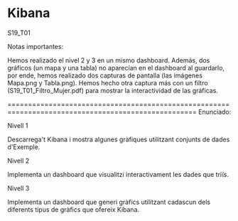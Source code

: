 # Kibana
S19_T01

Notas importantes:

Hemos realizado el nivel 2 y 3 en un mismo dashboard. Además, dos gráficos (un mapa y una tabla) no aparecían
en el dashboard al guardarlo, por ende, hemos realizado dos capturas de pantalla (las imágenes Mapa.png y Tabla.png). 
Hemos hecho otra captura más con un filtro (S19_T01_Filtro_Mujer.pdf) para mostrar la interactividad de las gráficas.

====================================================================================================
Enunciado:

Nivell 1

Descarrega't Kibana i mostra algunes gràfiques utilitzant conjunts de dades d'Exemple.


Nivell 2

Implementa un dashboard que visualitzi interactivament les dades que triïs.


Nivell 3

Implementa un dashboard que generi gràfics utilitzant cadascun dels diferents tipus de gràfics que ofereix Kibana.
